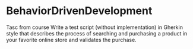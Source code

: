 # BehaviorDrivenDevelopment 
Tasc from course 
Write a test script (without implementation) in Gherkin style 
that describes the process of searching and purchasing a product in your favorite online store and validates the purchase.

